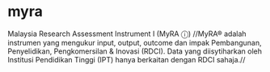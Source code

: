 # myra
Malaysia Research Assessment Instrument I (MyRA ⓘ)
//MyRA® adalah instrumen yang mengukur input, output, outcome
dan impak Pembangunan, Penyelidikan, Pengkomersilan & Inovasi
(RDCI). Data yang diisytiharkan oleh Institusi Pendidikan Tinggi
(IPT) hanya berkaitan dengan RDCI sahaja.//

